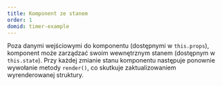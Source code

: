 ```yaml
---
title: Komponent ze stanem
order: 1
domid: timer-example
---
```


Poza danymi wejściowymi do komponentu (dostępnymi w `this.props`), komponent może zarządzać swoim wewnętrznym stanem (dostępnym w `this.state`).  Przy każdej zmianie stanu komponentu następuje ponownie wywołanie metody `render()`, co skutkuje zaktualizowaniem wyrenderowanej struktury.
